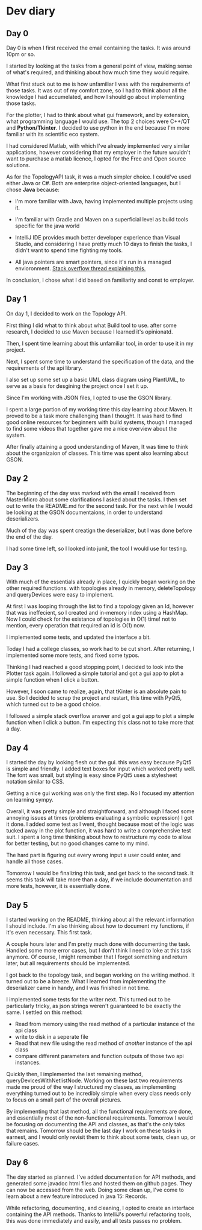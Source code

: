 # Dev diary

## Day 0

Day 0 is when I first received the email containing the tasks. It was around 10pm or so.

I started by looking at the tasks from a general point of view, making sense of what's required,  and thinking about how much time they would require.

What first stuck out to me is how unfamiliar I was with the requirements of those tasks. It was out of my comfort zone, so I had to think about all the knowledge I had accumelated, and how I should go about implementing those tasks.

For the plotter, I had to think about what gui framework, and by extension, what programming language I would use. The top 2 choices were C++/QT and **Python/Tkinter**. I decided to use python in the end because I'm more familiar with its scientific eco system.

I had considered Matlab, with which I've already implemented very similar applications, however considering that my employer in the future wouldn't want to purchase a matlab licence, I opted for the Free and Open source solutions.

As for the TopologyAPI task, it was a much simpler choice. I could've used either Java or C#. Both are enterprise object-oriented languages, but I chose **Java** because:  

* I'm more familiar with Java, having implemented multiple projects using it.

* I'm familiar with Gradle and Maven on a superficial level as build tools specific for the java world

* IntelliJ IDE provides much better developer experience than Visual Studio, and considering I have pretty much 10 days to finish the tasks, I didn't want to spend time fighting my tools.

* All java pointers are smart pointers, since it's run in a managed envioronment. [Stack overflow thread explaining this.](https://stackoverflow.com/questions/4783636/are-there-smart-pointers-in-java)

In conclusion, I chose what I did based on familiarity and const to employer.

## Day 1

On day 1, I decided to work on the Topology API.

First thing I did what to think about what Build tool to use. after some research, I decided to use Maven because I learned it's opinionatd.

Then, I spent time learning about this unfamiliar tool, in order to use it in my project.

Next, I spent some time to understand the specification of the data, and the requirements of the api library.

I also set up some set up a basic UML class diagram using PlantUML, to serve as a basis for desgining the project once I set it up.

Since I'm working with JSON files, I opted to use the GSON library.

I spent a large portion of my working time this day learning about Maven. It proved to be a task more challenging than I thought. It was hard to find good online resources for beginners with build systems, though I managed to find some videos that together gave me a nice overview about the system.

After finally attaining a good understanding of Maven, It was time to think about the organizaion of classes. This time was spent also learning about GSON.

## Day 2

The beginning of the day was marked with the email I received from MasterMicro about some clarifications I asked about the tasks. I then set out to write the README.md for the second task. For the next while I would be looking at the GSON documentaions, in order to understand deserializers.

Much of the day was spent creatign the deserializer, but I was done before the end of the day.

I had some time left, so I looked into junit, the tool I would use for testing.

## Day 3

With much of the essentials already in place, I quickly began working on the other required functions. with topologies already in memory, deleteTopology and queryDevices were easy to implement.

At first I was looping through the list to find a topology given an Id, however that was ineffecient, so I created and in-memory index using a HashMap. Now I could check for the existance of topologies in O(1) time! not to mention, every operation that required an id is O(1) now.

I implemented some tests, and updated the interface a bit.

Today I had a college classes, so work had to be cut short. After returning, I implemented some more tests, and fixed some typos.

Thinking I had reached a good stopping point, I decided to look into the Plotter task again. I followed a simple tutorial and got a gui app to plot a simple function when I click a button.

However, I soon came to realize, again, that tKinter is an absolute pain to use. So I decided to scrap the project and restart, this time with PyQt5, which turned out to be a good choice.

I followed a simple stack overflow answer and got a gui app to plot a simple function when I click a button. I'm expecting this class not to take more that a day.

## Day 4

I started the day by looking flesh out the gui. this was easy because PyQt5 is simple and friendly. I added text boxes for input which worked pretty well. The font was small, but styling is easy since PyQt5 uses a stylesheet notation similar to CSS.

Getting a nice gui working was only the first step. No I focused my attention on learning sympy.

Overall, it was pretty simple and straightforward, and although I faced some annoying issues at times (problems evaluating a symbolic expression) I got it done. I added some test as I went, thought because most of the logic was tucked away in the plot function, it was hard to write a comprehensive test suit. I spent a long time thinking about how to restructure my code to allow for better testing, but no good changes came to my mind.

The hard part is figuring out every wrong input a user could enter, and handle all those cases.

Tomorrow I would be finalizing this task, and get back to the second task. It seems this task will take more than a day, if we include documentation and more tests, however, it is essentially done.

## Day 5

I started working on the README, thinking about all the relevant information I should include. I'm also thinking about how to document my functions, if it's even necessary. This first task.

A couple hours later and I'm pretty much done with documenting the task. Handled some more error cases, but I don't think I need to loke at this task anymore. Of course, I might remember that I forgot something and return later, but all requirements should be implemented.

I got back to the topology task, and began working on the writing method. It turned out to be a breeze. What I learned from implementing the deserializer came in handy, and I was finished in not time.

I implemented some tests for the writer next. This turned out to be particularly tricky, as json strings weren't guaranteed to be exactly the same. I settled on this method:

* Read from memory using the read method of a particular instance of the api class
* write to disk in a seperate file
* Read that new file using the read method of *another* instance of the api class
* compare different parameters and function outputs of those two api instances.

Quickly then, I implemented the last remaining method, queryDevicesWithNetlistNode. Working on these last two requirements made me proud of the way I structured my classes, as implementing everything turned out to be incredibly simple when every class needs only to focus on a small part of the overall pictures. 

By implementing that last method, all the functional requirements are done, and essentially most of the non-functional requirements. Tomorrow I would be focusing on documenting the API and classes, as that's the only taks that remains. Tomorrow should be the last day I work on these tasks in earnest, and I would only revisit them to think about some tests, clean up, or failure cases.

## Day 6

The day started as planned. I've added documentation for API methods, and generated some javadoc html files and hosted them on github pages. They can now be accessed from the web. Doing some clean up, I've come to learn about a new feature introduced in java 15: Records. 

While refactoring, documenting, and cleaning, I opted to create an interface containing the API methods. Thanks to IntelliJ's powerful refactoring tools, this was done immediately and easily, and all tests passes no problem.

